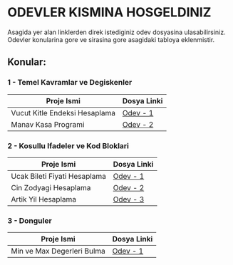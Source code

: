 # ODEVLER KISMINA HOSGELDINIZ

Asagida yer alan linklerden direk istediginiz odev dosyasina ulasabilirsiniz. Odevler konularina gore ve sirasina gore asagidaki tabloya eklenmistir.

## Konular:

### 1 - Temel Kavramlar ve Degiskenler

| Proje Ismi | Dosya Linki |
| ---------- | ----------- |
| Vucut Kitle Endeksi Hesaplama | [Odev - 1](https://github.com/rrob1n/Java101Odevler/blob/main/Odevler/VucutKitleEndeksiHesaplama/src/Main.java) |
| Manav Kasa Programi | [Odev - 2](https://github.com/rrob1n/Java101Odevler/blob/main/Odevler/ManavKasaProgrami/src/Main.java)


### 2 - Kosullu Ifadeler ve Kod Bloklari

| Proje Ismi | Dosya Linki |
| ---------- | ----------- |
| Ucak Bileti Fiyati Hesaplama | [Odev - 1](https://github.com/rrob1n/Java101Odevler/blob/main/Odevler/UcakBiletiFiyatiHesaplama/src/Main.java) |
| Cin Zodyagi Hesaplama | [Odev - 2](https://github.com/rrob1n/Java101Odevler/blob/main/Odevler/CinZodyagiHesaplama/src/Main.java) |
| Artik Yil Hesaplama | [Odev - 3](https://github.com/rrob1n/Java101Odevler/blob/main/Odevler/ArtikYilHesaplama/src/Main.java) |


### 3 - Donguler 

| Proje Ismi | Dosya Linki |
| ---------- | ----------- |
| Min ve Max Degerleri Bulma | [Odev - 1](https://github.com/rrob1n/Java101Odevler/blob/main/Odevler/MinVeMaxDegerleriBulma/src/Main.java) |